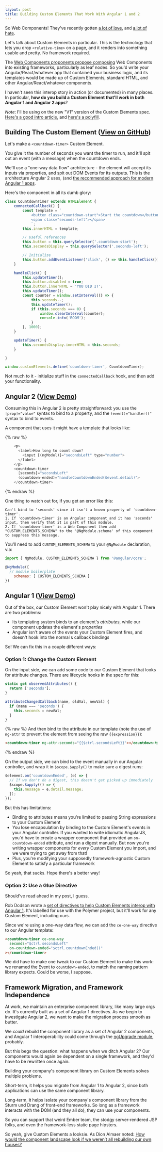 ```yaml
---
layout: post
title: Building Custom Elements That Work With Angular 1 and 2
---
```


So Web Components! They've recently gotten [a lot of love][wcyay], and [a lot of hate][wcboo].

Let's talk about Custom Elements in particular.
This is the technology that lets you drop `<relative-time>` on a page, and it renders into something usable and pretty. No framework required.

The [Web Components proponents propose composing](http://staltz.com/react-could-love-web-components.html) Web Components into existing frameworks, particularly as leaf nodes.
So you'd write your Angular/React/whatever app that contained your business logic, and its templates would be made up of Custom Elements, standard HTML, and other Angular/React/whatever components.

I haven't seen this interop story in action (or documented) in many places.
In particular, **how do you build a Custom Element that'll work in both Angular 1 and Angular 2 apps**?

*Note*: I'll be using on the new "V1" version of the Custom Elements spec. [Here's a good intro article](https://developers.google.com/web/fundamentals/primers/customelements/), and [here's a polyfill](https://github.com/WebReflection/document-register-element).

## Building The Custom Element ([View on GitHub](https://github.com/mattdsteele/countdown-timer-element))

Let's make a `<countdown-timer>` Custom Element.

You give it the number of seconds you want the timer to run, and it'll spit out an event (with a message) when the countdown ends.

We'll use a "one-way data flow" architecture - the element will accept its inputs via properties, and spit out DOM Events for its outputs. 
This is the architecture Angular 2 uses, (and [the recommended approach for modern Angular 1 apps][ng2patterns].

Here's the component in all its dumb glory:

```javascript
class CountdownTimer extends HTMLElement {
	connectedCallback() {
		const template = `
			<button class="countdown-start">Start the countdown</button>
			<span class="seconds-left"></span>
			`;
		this.innerHTML = template;

		// Useful references
		this.button = this.querySelector('.countdown-start');
		this.secondsDisplay = this.querySelector('.seconds-left');

		// Initialize
		this.button.addEventListener('click', () => this.handleClick());
	}

	handleClick() {
		this.updateTimer();
		this.button.disabled = true;
		this.button.innerHTML = 'YOU DID IT';
		this.updateTimer();
		const counter = window.setInterval(() => {
			this.seconds--;
			this.updateTimer();
			if (this.seconds === 0) {
				window.clearInterval(counter);
				console.info('BOOM');
			}
		}, 1000);
	}

	updateTimer() {
		this.secondsDisplay.innerHTML = this.seconds;
	}

}

window.customElements.define('countdown-timer', CountdownTimer);
```

Not much to it - initialize stuff in the `connectedCallback` hook, and then add your functionality.

## Angular 2 ([View Demo](http://plnkr.co/edit/wNkzWzRvTVGZL1SdQHFk?p=preview))

Consuming this in Angular 2 is pretty straightforward: you use the `[prop]="value"` syntax to bind to a property, and the `(event)="handler()"` syntax to bind to events.

A component that uses it might have a template that looks like:

{% raw %}
```javascript
    <p>
      <label>How long to count down? 
        <input [(ngModel)]="secondsLeft" type="number">
      </label>
    </p>
    <countdown-timer 
      [seconds]="secondsLeft" 
      (countdown-ended)="handleCountdownEnded($event.detail)">
    </countdown-timer>
```
{% endraw %}

One thing to watch out for, if you get an error like this:

```
Can't bind to 'seconds' since it isn't a known property of 'countdown-timer'.
1. If 'countdown-timer' is an Angular component and it has 'seconds' input, then verify that it is part of this module.
2. If 'countdown-timer' is a Web Component then add "CUSTOM_ELEMENTS_SCHEMA" to the '@NgModule.schema' of this component to suppress this message.
```

You'll need to add `CUSTOM_ELEMENTS_SCHEMA` to your `@NgModule` declaration, via:

```javascript
import { NgModule, CUSTOM_ELEMENTS_SCHEMA } from '@angular/core';

@NgModule({
  // module boilerplate
	schemas: [ CUSTOM_ELEMENTS_SCHEMA ]
})
```

## Angular 1 ([View Demo](http://plnkr.co/edit/3N3Kk7bSJVgPsSImYjrv?p=preview))

Out of the box, our Custom Element won't play nicely with Angular 1. There are two problems:

* Its templating system binds to an element's *attributes*, while our component updates the element's *properties*
* Angular isn't aware of the events your Custom Element fires, and doesn't hook into the normal `&` callback bindings

So! We can fix this in a couple different ways:

### Option 1: Change the Custom Element

On the input side, we can add some code to our Custom Element that looks for attribute changes.
There are lifecycle hooks in the spec for this:

```javascript
static get observedAttributes() {
  return ['seconds'];
}

attributeChangedCallback(name, oldVal, newVal) {
  if (name === 'seconds') {
    this.seconds = newVal;
  }
}
```

{% raw %}
And then bind to the attribute in our template (note the use of `ng-attr` to prevent the element from seeing the raw `{{expression}}`):

```html
<countdown-timer ng-attr-seconds="{{$ctrl.secondsLeft}}"></countdown-timer>
```
{% endraw %}

On the output side, we can bind to the event manually in our Angular controller, and wrap it in `$scope.$apply()` to make sure a digest runs:

```javascript
$element.on('countdownEnded', (e) => {
  // If we don't do a digest, this doesn't get picked up immediately
  $scope.$apply(() => {
    this.message = e.detail.message;
  });
});
```

But this has limitations:

* Binding to attributes means you're limited to passing String expressions to your Custom Element
* You lose encapsulation by binding to the Custom Element's events in your Angular controller. If you wanted to write idiomatic AngularJS, you'd have to create a wrapper component that provided an `on-countdown-ended` attribute, and run a digest manually. But now you're writing wrapper components for *every* Custom Element you import, and we were trying to get away from that!
* Plus, you're modifying your supposedly framework-agnostic Custom Element to satisfy a particular framework

So yeah, that sucks. Hope there's a better way!

### Option 2: Use a Glue Directive

Should've read ahead in my post, I guess.

Rob Dodson wrote a [set of directives to help Custom Elements interop with Angular 1](https://github.com/robdodson/angular-custom-elements). It's labelled for use with the Polymer project, but it'll work for any Custom Element, including ours.

Since we're using a one-way data flow, we can add the `ce-one-way` directive to our Angular template:

```html
<countdown-timer ce-one-way
  seconds="$ctrl.secondsLeft" 
  on-countdown-ended="$ctrl.countdownEnded()"
></countdown-timer>
```

We did have to make one tweak to our Custom Element to make this work:
we renamed the Event to `countdown-ended`, to match the naming pattern library expects.
Could be worse, I suppose.

## Framework Migration, and Framework Independence

At work, we maintain an enterprise component library, like many large orgs do.
It's currently built as a set of Angular 1 directives.
As we begin to investigate Angular 2, we want to make the migration process smooth as butter.

We *could* rebuild the component library as a set of Angular 2 components, and
Angular 1 interoperability could come through the [ngUpgrade module](https://angular.io/docs/ts/latest/guide/upgrade.html), probably.

But this begs the question: what happens when we ditch Angular 2? Our components would again be dependent on a single framework, and they'd have to be rewritten once again.

Building your company's component library on Custom Elements solves multiple problems.

Short-term, it helps you migrate from Angular 1 to Angular 2, since both applications can use the same component library.

Long-term, it helps isolate your company's component library from the Sturm und Drang of front-end frameworks.
So long as a framework interacts with the DOM (and they all do), they can use your components.

So you can support that weird Ember team, the stodgy server-rendered JSP folks, and even the framework-less static page hipsters.

So yeah, give Custom Elements a looksie.
As Dion Almaer noted: [How would the component landscape look if we weren’t all rebuilding our own houses?](https://medium.com/ben-and-dion/web-components-building-web-tools-for-future-dion-1d0e731c96d2#.inn076mvm)

[wcyay]: https://medium.com/dev-channel/the-case-for-custom-elements-part-1-65d807b4b439#.inbchipy8
[wcboo]: https://medium.com/@tomdale/that-would-be-nice-but-in-my-experience-framework-agnostic-components-are-a-long-way-off-8c1cd5efcb7#.2sexknttl
[ng2demo]: http://plnkr.co/edit/DChy5JG3QaqOVVmauZCb?p=preview
[ng2patterns]: http://www.angular2patterns.com/
